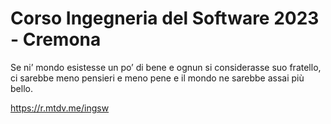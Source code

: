 # Corso Ingegneria del Software 2023 - Cremona

Se ni’ mondo esistesse un po’ di bene
e ognun si considerasse suo fratello,
ci sarebbe meno pensieri e meno pene
e il mondo ne sarebbe assai più bello.

https://r.mtdv.me/ingsw